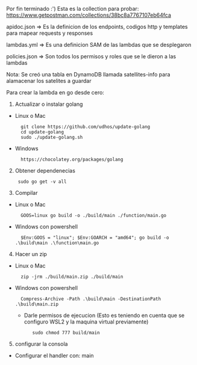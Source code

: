 Por fin terminado :')
Esta es la collection para probar: 
https://www.getpostman.com/collections/38bc8a7767107eb64fca


apidoc.json   => Es la definicion de los endpoints, codigos http y templates para mapear requests y responses

lambdas.yml   => Es una definicion SAM de las lambdas que se desplegaron

policies.json => Son todos los permisos y roles que se le dieron a las lambdas 

Nota: Se creó una tabla en DynamoDB llamada satellites-info para alamacenar los satelites a guardar

Para crear la lambda en go desde cero:


1. Actualizar o instalar golang

- Linux  o Mac

        git clone https://github.com/udhos/update-golang
        cd update-golang
        sudo ./update-golang.sh
  
- Windows
  
        https://chocolatey.org/packages/golang

2. Obtener dependenecias
   
        sudo go get -v all

3. Compilar
   
- Linux o Mac
  
        GOOS=linux go build -o ./build/main ./function/main.go

- Windows con powershell

        $Env:GOOS = "linux"; $Env:GOARCH = "amd64"; go build -o .\build\main .\function\main.go

4. Hacer un zip

- Linux o Mac

        zip -jrm ./build/main.zip ./build/main

- Windows con powershell

        Compress-Archive -Path .\build\main -DestinationPath .\build\main.zip
  
    - Darle permisos de ejecucion (Esto es teniendo en cuenta que se configuro WSL2 y la maquina virtual previamente)

             sudo chmod 777 build/main

5. configurar la consola 
   
- Configurar el handler con: main

